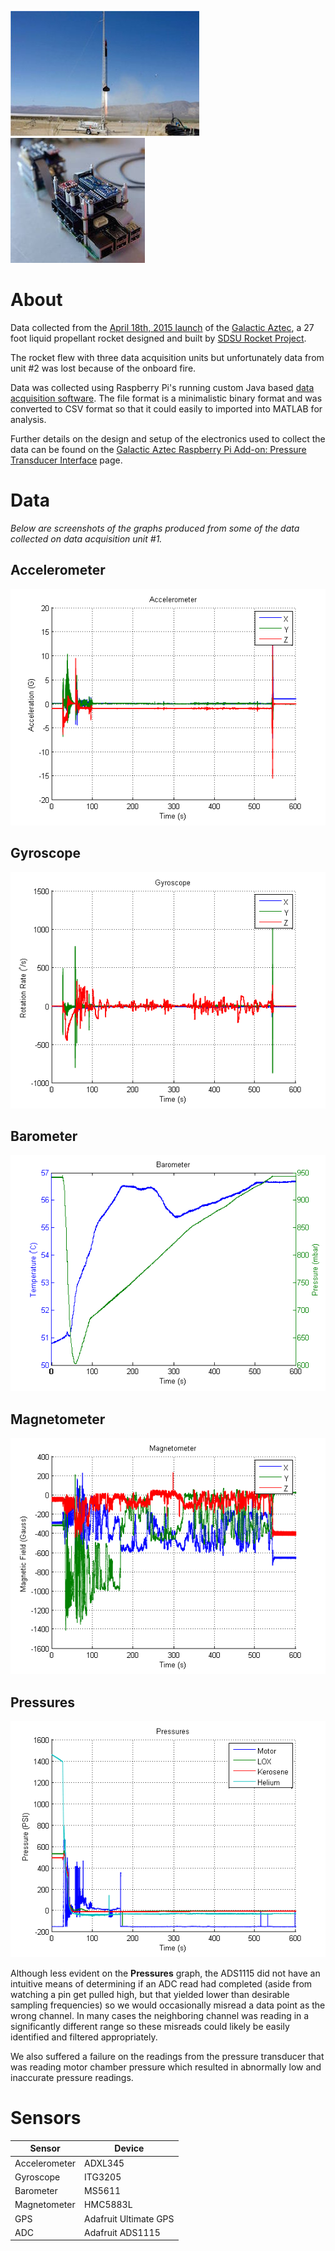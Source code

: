 [![Launch](artwork/thumb_launch.jpg?raw=true)](artwork/launch.jpg?raw=true)
[![Data Acquisition Unit](artwork/thumb_electronics.jpg?raw=true)](artwork/electronics.jpg?raw=true)

# About
Data collected from the [April 18th, 2015 launch] of the [Galactic Aztec], a 27 foot liquid propellant rocket designed and built by [SDSU Rocket Project].

The rocket flew with three data acquisition units but unfortunately data from unit #2 was lost because of the onboard fire.

Data was collected using Raspberry Pi's running custom Java based [data acquisition software]. The file format is a minimalistic binary format and was converted to CSV format so that it could easily to imported into MATLAB for analysis.

Further details on the design and setup of the electronics used to collect the data can be found on the [Galactic Aztec Raspberry Pi Add-on: Pressure Transducer Interface] page.


# Data
*Below are screenshots of the graphs produced from some of the data collected on data acquisition unit #1.*

## Accelerometer
![Accelerometer](artwork/accelerometer1.png?raw=true)

## Gyroscope
![Gyroscope](artwork/gyroscope1.png?raw=true)

## Barometer
![Barometer](artwork/barometer1.png?raw=true)

## Magnetometer
![Magnetometer](artwork/magnetometer1.png?raw=true)

## Pressures
![ADC](artwork/pressures1.png?raw=true)

Although less evident on the **Pressures** graph, the ADS1115 did not have an intuitive means of determining if an ADC read had completed (aside from watching a pin get pulled high, but that yielded lower than desirable sampling frequencies) so we would occasionally misread a data point as the wrong channel. In many cases the neighboring channel was reading in a significantly different range so these misreads could likely be easily identified and filtered appropriately.

We also suffered a failure on the readings from the pressure transducer that was reading motor chamber pressure which resulted in abnormally low and inaccurate pressure readings.


# Sensors
Sensor        | Device
--------------|-------
Accelerometer | ADXL345
Gyroscope     | ITG3205
Barometer     | MS5611
Magnetometer  | HMC5883L
GPS           | Adafruit Ultimate GPS
ADC           | Adafruit ADS1115


[April 18th, 2015 launch]: http://makezine.com/2015/07/29/meet-the-tech-and-techies-that-powered-a-high-speed-rocket/
[Galactic Aztec]: http://rocket.sdsu.edu/rockets
[SDSU Rocket Project]: http://rocket.sdsu.edu
[data acquisition software]: https://github.com/twyatt/sdsu-rocket
[Galactic Aztec Raspberry Pi Add-on: Pressure Transducer Interface]: https://github.com/twyatt/galactic-aztec-rpi-addon-pressure
